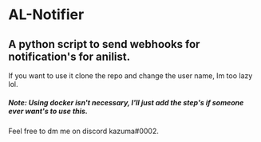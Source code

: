 # AL-Notifier

## A python script to send webhooks for notification's for anilist.

If you want to use it clone the repo and change the user name, Im too lazy lol.

##### Note: Using docker isn't necessary, I'll just add the step's if someone ever want's to use this. 

Feel free to dm me on discord kazuma#0002.